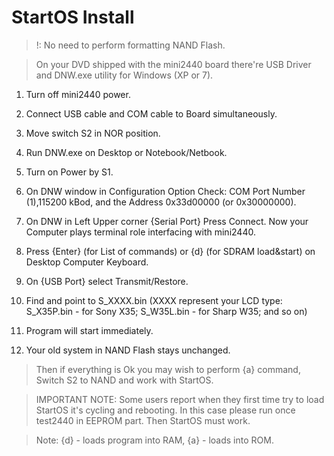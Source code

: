 # StartOS Install #



> !: No need to perform formatting NAND Flash.

> On your DVD shipped with the mini2440 board there're USB Driver and DNW.exe utility for Windows (XP or 7).

1. Turn off mini2440 power.

2. Connect USB cable and COM cable to Board simultaneously.

3. Move switch S2 in NOR position.

4. Run DNW.exe on Desktop or Notebook/Netbook.

5. Turn on Power by S1.

6. On DNW window in Configuration Option Check: COM Port Number (1),115200 kBod, and the Address 0x33d00000 (or 0x30000000).

7. On DNW in Left Upper corner {Serial Port} Press Connect. Now your Computer plays terminal role interfacing with mini2440.

8. Press {Enter} (for List of commands) or {d} (for SDRAM load&start)  on Desktop Computer Keyboard.

9. On {USB Port} select Transmit/Restore.

10. Find and point to S\_XXXX.bin (XXXX represent your LCD type: S\_X35P.bin - for Sony X35; S\_W35L.bin - for Sharp W35; and so on)

11. Program will start immediately.

12. Your old system in NAND Flash stays unchanged.

> Then if everything is Ok you may wish to perform {a} command, Switch S2 to NAND and work with StartOS.

> IMPORTANT NOTE: Some users report when they first time try to load StartOS it's cycling and rebooting. In this case please run once test2440 in EEPROM part. Then StartOS must work.

> Note: {d} - loads program into RAM, {a} - loads into ROM.